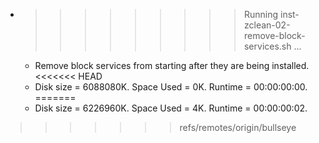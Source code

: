 * >>>>>>>>> Running inst-zclean-02-remove-block-services.sh ...
  * Remove block services from starting after they are being installed.
<<<<<<< HEAD
  * Disk size = 6088080K. Space Used = 0K. Runtime = 00:00:00:00.
=======
  * Disk size = 6226960K. Space Used = 4K. Runtime = 00:00:00:02.
>>>>>>> refs/remotes/origin/bullseye

